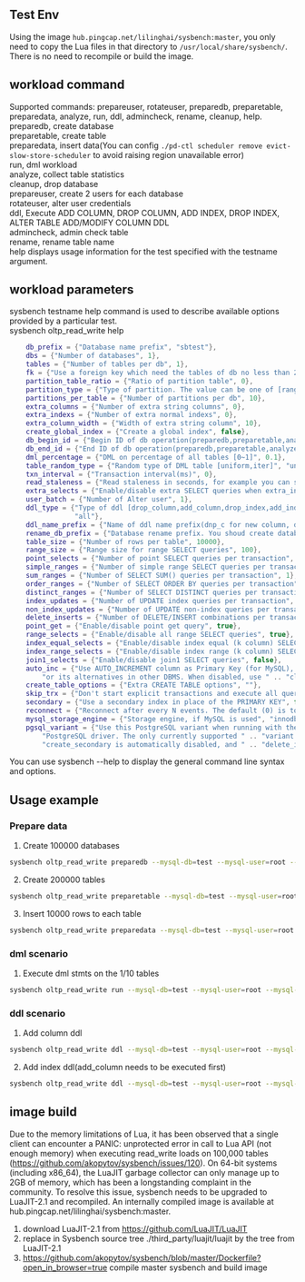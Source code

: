 ## Test Env
Using the image `hub.pingcap.net/lilinghai/sysbench:master`, you only need to copy the Lua files in that directory to `/usr/local/share/sysbench/`. There is no need to recompile or build the image.

## workload command
Supported commands: prepareuser, rotateuser, preparedb, preparetable, preparedata, analyze, run, ddl, admincheck, rename, cleanup, help.   
preparedb, create database  
preparetable, create table    
preparedata, insert data(You can config ```./pd-ctl scheduler remove evict-slow-store-scheduler``` to avoid raising region unavailable error)  
run, dml workload  
analyze, collect table statistics   
cleanup, drop database  
prepareuser, create 2 users for each database  
rotateuser, alter user credentials  
ddl, Execute ADD COLUMN, DROP COLUMN, ADD INDEX, DROP INDEX, ALTER TABLE ADD/MODIFY COLUMN DDL  
admincheck, admin check table  
rename, rename table name  
help displays usage information for the test specified with the testname argument.  

## workload parameters
sysbench testname help command is used to describe available options provided by a particular test.  
sysbench oltp_read_write help
```lua
    db_prefix = {"Database name prefix", "sbtest"},
    dbs = {"Number of databases", 1},
    tables = {"Number of tables per db", 1},
    fk = {"Use a foreign key which need the tables of db no less than 2 and the first table is parent", false},
    partition_table_ratio = {"Ratio of partition table", 0},
    partition_type = {"Type of partition. The value can be one of [range,list,hash]", "hash"},
    partitions_per_table = {"Number of partitions per db", 10},
    extra_columns = {"Number of extra string columns", 0},
    extra_indexs = {"Number of extra normal indexs", 0},
    extra_column_width = {"Width of extra string column", 10},
    create_global_index = {"Create a global index", false},
    db_begin_id = {"Begin ID of db operation(preparedb,preparetable,analyze,cleanup,ddl)", 1},
    db_end_id = {"End ID of db operation(preparedb,preparetable,analyze,cleanup,ddl), 0 means dbs", 0},
    dml_percentage = {"DML on percentage of all tables [0~1]", 0.1},
    table_random_type = {"Random type of DML table [uniform,iter]", "uniform"},
    txn_interval = {"Transaction interval(ms)", 0},
    read_staleness = {"Read staleness in seconds, for example you can set -5", 0},
    extra_selects = {"Enable/disable extra SELECT queries when extra_indexs > 0", false},
    user_batch = {"Number of Alter user", 1},
    ddl_type = {"Type of ddl [drop_column,add_column,drop_index,add_index,change_column_type,all], all means all ddls",
                "all"},
    ddl_name_prefix = {"Name of ddl name prefix(dnp_c for new column, dnp_i for new index)", "dnp"},
    rename_db_prefix = {"Database rename prefix. You shoud create databases before rename", "rnsbtest"},
    table_size = {"Number of rows per table", 10000},
    range_size = {"Range size for range SELECT queries", 100},
    point_selects = {"Number of point SELECT queries per transaction", 10},
    simple_ranges = {"Number of simple range SELECT queries per transaction", 1},
    sum_ranges = {"Number of SELECT SUM() queries per transaction", 1},
    order_ranges = {"Number of SELECT ORDER BY queries per transaction", 1},
    distinct_ranges = {"Number of SELECT DISTINCT queries per transaction", 1},
    index_updates = {"Number of UPDATE index queries per transaction", 1},
    non_index_updates = {"Number of UPDATE non-index queries per transaction", 1},
    delete_inserts = {"Number of DELETE/INSERT combinations per transaction", 1},
    point_get = {"Enable/disable point get query", true},
    range_selects = {"Enable/disable all range SELECT queries", true},
    index_equal_selects = {"Enable/disable index equal (k column) SELECT queries", false},
    index_range_selects = {"Enable/disable index range (k column) SELECT queries", false},
    join1_selects = {"Enable/disable join1 SELECT queries", false},
    auto_inc = {"Use AUTO_INCREMENT column as Primary Key (for MySQL), " ..
        "or its alternatives in other DBMS. When disabled, use " .. "client-generated IDs", true},
    create_table_options = {"Extra CREATE TABLE options", ""},
    skip_trx = {"Don't start explicit transactions and execute all queries " .. "in the AUTOCOMMIT mode", false},
    secondary = {"Use a secondary index in place of the PRIMARY KEY", false},
    reconnect = {"Reconnect after every N events. The default (0) is to not reconnect", 0},
    mysql_storage_engine = {"Storage engine, if MySQL is used", "innodb"},
    pgsql_variant = {"Use this PostgreSQL variant when running with the " ..
        "PostgreSQL driver. The only currently supported " .. "variant is 'redshift'. When enabled, " ..
        "create_secondary is automatically disabled, and " .. "delete_inserts is set to 0"}
```

You can use sysbench --help to display the general command line syntax and options.

## Usage example  
### Prepare data
1. Create 100000 databases
```bash
sysbench oltp_read_write preparedb --mysql-db=test --mysql-user=root --mysql-password="" --mysql-host=10.104.104.44 --mysql-port=4000 --db_prefix=sbtest --dbs=100000 --tables=2 --table_size=10000 --threads=64
```
2. Create 200000 tables  
```bash
sysbench oltp_read_write preparetable --mysql-db=test --mysql-user=root --mysql-password="" --mysql-host=10.104.104.44 --mysql-port=4000 --db_prefix=sbtest --dbs=100000 --tables=2 --table_size=10000 --threads=64
```
3. Insert 10000 rows to each table
```bash
sysbench oltp_read_write preparedata --mysql-db=test --mysql-user=root --mysql-password="" --mysql-host=10.104.104.44 --mysql-port=4000 --db_prefix=sbtest --dbs=100000 --tables=2 --table_size=10000 --threads=64
```

### dml scenario
1. Execute dml stmts on the 1/10 tables
```bash
sysbench oltp_read_write run --mysql-db=test --mysql-user=root --mysql-password="" --mysql-host=10.104.104.44 --mysql-port=4000 --db_prefix=sbtest --dbs=100000 --tables=2 --table_size=10000 --threads=64 --dml_percentage=0.1
```

### ddl scenario
1. Add column ddl
```bash
sysbench oltp_read_write ddl --mysql-db=test --mysql-user=root --mysql-password="" --mysql-host=10.104.104.44 --mysql-port=4000 --db_prefix=sbtest --dbs=100000 --tables=2 --table_size=10000 --threads=64 --ddl_type=add_column
```
2. Add index ddl(add_column needs to be executed first)  
```bash
sysbench oltp_read_write ddl --mysql-db=test --mysql-user=root --mysql-password="" --mysql-host=10.104.104.44 --mysql-port=4000 --db_prefix=sbtest --dbs=100000 --tables=2 --table_size=10000 --threads=64 --ddl_type=add_index
```

## image build
Due to the memory limitations of Lua, it has been observed that a single client can encounter a PANIC: unprotected error in call to Lua API (not enough memory) when executing read_write loads on 100,000 tables (https://github.com/akopytov/sysbench/issues/120). On 64-bit systems (including x86_64), the LuaJIT garbage collector can only manage up to 2GB of memory, which has been a longstanding complaint in the community. To resolve this issue, sysbench needs to be upgraded to LuaJIT-2.1 and recompiled. An internally compiled image is available at hub.pingcap.net/lilinghai/sysbench:master.

1. download LuaJIT-2.1 from https://github.com/LuaJIT/LuaJIT
2. replace in Sysbench source tree ./third_party/luajit/luajit by the tree from LuaJIT-2.1
3. https://github.com/akopytov/sysbench/blob/master/Dockerfile?open_in_browser=true compile master sysbench and build image
